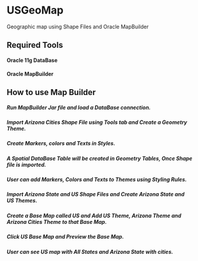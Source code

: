 # USGeoMap
Geographic map using Shape Files and Oracle MapBuilder
## Required Tools
#### Oracle 11g DataBase
#### Oracle MapBuilder
## How to use Map Builder
##### Run MapBuilder Jar file and load a DataBase connection.
##### Import Arizona Cities Shape File using Tools tab and Create a Geometry Theme.
##### Create Markers, colors and Texts in Styles.
##### A Spatial DataBase Table will be created in Geometry Tables, Once Shape file is imported.
##### User can add Markers, Colors and Texts to Themes using Styling Rules.
##### Import Arizona State and US Shape Files and Create Arizona State and US Themes.
##### Create a Base Map called US and Add US Theme, Arizona Theme and Arizona Cities Theme to that Base Map.
##### Click US Base Map and Preview the Base Map.
##### User can see US map with All States and Arizona State with cities.